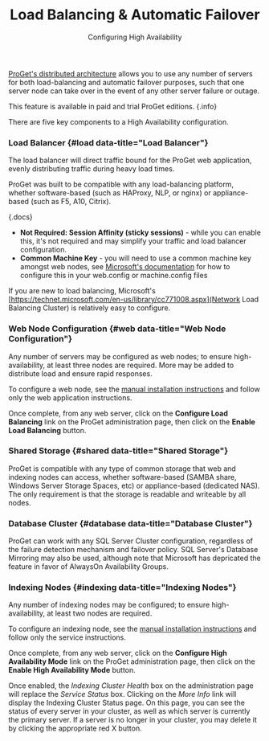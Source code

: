 ﻿---
title: Load Balancing & Automatic Failover
subtitle: Configuring High Availability
sequence: 400
keywords: proget,installation
---

[ProGet's distributed architecture](../core-concepts/high-availability#architecture) allows you to use any number of servers for both load-balancing and automatic failover purposes, such that one server node can take over in the event of any other server failure or outage.

This feature is available in paid and trial ProGet editions. {.info}

There are five key components to a High Availability configuration.

### Load Balancer {#load data-title="Load Balancer"}

The load balancer will direct traffic bound for the ProGet web application, evenly distributing traffic during heavy load times.

ProGet was built to be compatible with any load-balancing platform, whether software-based (such as HAProxy, NLP, or nginx) or appliance-based (such as F5, A10, Citrix).

{.docs}
- **Not Required: Session Affinity (sticky sessions)** - while you can enable this, it's not required and may simplify your traffic and load balancer configuration.
- <b>Common Machine Key</b> - you will need to use a common machine key amongst web nodes, see [Microsoft's documentation](https://msdn.microsoft.com/library/w8h3skw9(v=vs.100).aspx) for how to configure this in your web.config or machine.config files

If you are new to load balancing, Microsoft's [https://technet.microsoft.com/en-us/library/cc771008.aspx](Network Load Balancing Cluster) is relatively easy to configure.

### Web Node Configuration {#web data-title="Web Node Configuration"}

Any number of servers may be configured as web nodes; to ensure high-availability, at least three nodes are required. More may be added to distribute load and ensure rapid responses.

To configure a web node, see the [manual installation instructions](/support/documentation/proget/installation/manual) and follow only the web application instructions.

Once complete, from any web server, click on the **Configure Load Balancing** link on the ProGet administration page, then click on the **Enable Load Balancing** button.

### Shared Storage {#shared data-title="Shared Storage"}

ProGet is compatible with any type of common storage that web and indexing nodes can access, whether software-based (SAMBA share, Windows Server Storage Spaces, etc) or appliance-based (dedicated NAS). The only requirement is that the storage is readable and writeable by all nodes.

### Database Cluster {#database data-title="Database Cluster"}

ProGet can work with any SQL Server Cluster configuration, regardless of the failure detection mechanism and failover policy. SQL Server's Database Mirroring may also be used, although note that Microsoft has depricated the feature in favor of AlwaysOn Availability Groups.

### Indexing Nodes {#indexing data-title="Indexing Nodes"}

Any number of indexing nodes may be configured; to ensure high-availability, at least two nodes are required.

To configure an indexing node, see the [manual installation instructions](/support/documentation/proget/installation/manual) and follow only the service instructions.

Once complete, from any web server, click on the **Configure High Availability Mode** link on the ProGet administration page, then click on the **Enable High Availability Mode** button.

Once enabled, the *Indexing Cluster Health* box on the administration page will replace
the *Service Status* box. Clicking on the *More Info* link will display the
Indexing Cluster Status page. On this page, you can see the status of every server in your
cluster, as well as which server is currently the primary server. If a server is no longer
in your cluster, you may delete it by clicking the appropriate red X button.
